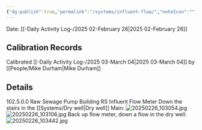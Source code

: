 ```yaml
---
{"dg-publish":true,"permalink":"/systems/influent-flow/","noteIcon":"","created":"2025-07-07T14:23:47.879-05:00"}
---
```


Date: [[-Daily Activity Log-/2025 02-February 26\|2025 02-February 26]]

## Calibration Records
Calibrated [[-Daily Activity Log-/2025 03-March 04\|2025 03-March 04]] by [[People/Mike Durham\|Mike Durham]]

## Details
102.5.0.0 Raw Sewage Pump Building RS Influent Flow Meter 
Down the stairs in the [[Systems/Dry well\|Dry well]]
Main: ![20250226_103054.jpg](/img/user/20250226_103054.jpg)
![20250226_103106.jpg](/img/user/20250226_103106.jpg)
Back up flow meter, down a flow in the dry well: ![20250226_103442.jpg](/img/user/20250226_103442.jpg)